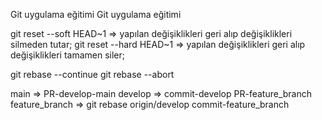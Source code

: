 Git uygulama eğitimi
Git uygulama eğitimi


git reset --soft HEAD~1 => yapılan değişiklikleri geri alıp değişiklikleri silmeden tutar;
git reset --hard HEAD~1 => yapılan değişiklikleri geri alıp değişiklikleri tamamen siler;

git rebase --continue
git rebase --abort


main =>                                                                                 PR-develop-main
        develop =>
                   commit-develop                                       PR-feature_branch
        feature_branch =>  git rebase origin/develop commit-feature_branch

